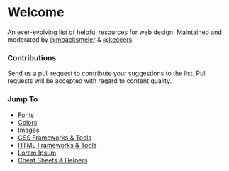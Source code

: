 Welcome
================
An ever-evolving list of helpful resources for web design. 
Maintained and moderated by [@mbacksmeier](http://www.github.com/mbacksmeier) & [@keccers](http://github.com/keccers)


### Contributions
Send us a pull request to contribute your suggestions to the list. 
Pull requests will be accepted with regard to content quality. 


### Jump To
+ [Fonts](https://github.com/keccers/design_resources/blob/master/design.md#fonts)
+ [Colors](https://github.com/keccers/design_resources/blob/master/design.md#colors)
+ [Images](https://github.com/keccers/design_resources/blob/master/design.md#images)
+ [CSS Frameworks & Tools](https://github.com/keccers/design_resources/blob/master/html_and_css.md#css-frameworks--tools)
+ [HTML Frameworks & Tools](https://github.com/keccers/design_resources/blob/master/html_and_css.md#html-frameworks--tools)
+ [Lorem Ipsum](https://github.com/keccers/design_resources/blob/master/html_and_css.md#lorem-ipsum)
+ [Cheat Sheets & Helpers](https://github.com/keccers/design_resources/blob/master/html_and_css.md#cheat-sheets--helpers)

